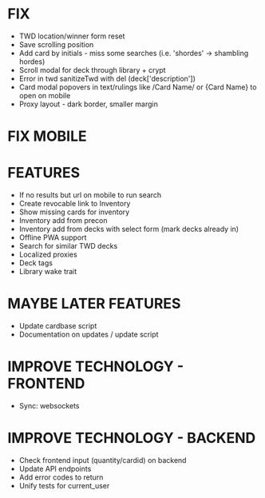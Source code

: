 # FIX
* TWD location/winner form reset
* Save scrolling position
* Add card by initials - miss some searches (i.e. 'shordes' -> shambling hordes)
* Scroll modal for deck through library + crypt
* Error in twd sanitizeTwd with del (deck['description'])
* Card modal popovers in text/rulings like /Card Name/ or {Card Name} to open on mobile
* Proxy layout - dark border, smaller margin

# FIX MOBILE

# FEATURES
* If no results but url on mobile to run search
* Create revocable link to Inventory
* Show missing cards for inventory
* Inventory add from precon
* Inventory add from decks with select form (mark decks already in)
* Offline PWA support
* Search for similar TWD decks
* Localized proxies
* Deck tags
* Library wake trait

# MAYBE LATER FEATURES
* Update cardbase script
* Documentation on updates / update script

# IMPROVE TECHNOLOGY - FRONTEND
* Sync: websockets

# IMPROVE TECHNOLOGY - BACKEND
* Check frontend input (quantity/cardid) on backend
* Update API endpoints
* Add error codes to return
* Unify tests for current_user
